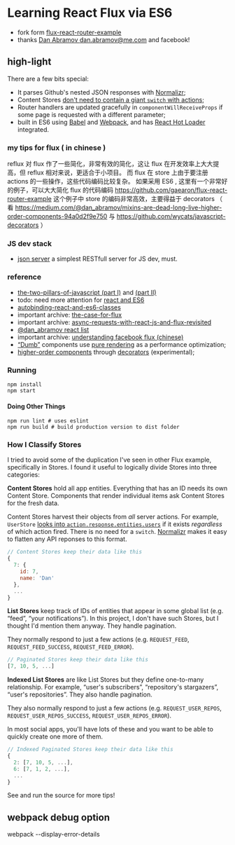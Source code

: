 Learning React Flux via ES6
=========================

* fork form [flux-react-router-example](https://github.com/gaearon/flux-react-router-example)
* thanks [Dan Abramov <dan.abramov@me.com>](http://github.com/gaearon) and facebook!

## high-light
There are a few bits special:

* It parses Github's nested JSON responses with [Normalizr](https://github.com/gaearon/normalizr);
* Content Stores [don't need to contain a giant `switch` with actions](https://github.com/gaearon/flux-react-router-example/blob/82a27eb85227ef85129e8bf0444e0f8d9abd6406/scripts/stores/UserStore.js#L18-L22);
* Router handlers are updated gracefully in `componentWillReceiveProps` if some page is requested with a different parameter;
* built in ES6 using [Babel](https://babeljs.io) and [Webpack](https://github.com/webpack/webpack), and has [React Hot Loader](http://gaearon.github.io/react-hot-loader/) integrated.

### my tips for flux ( in chinese )

reflux 对 flux 作了一些简化，非常有效的简化，这让 flux 在开发效率上大大提高，但 reflux 相对来说，更适合于小项目。
而 flux 在 store 上由于要注册  actions 的一些操作，这些代码编码比较复杂。
如果采用 ES6 , 这里有一个非常好的例子，可以大大简化 flux 的代码编码 https://github.com/gaearon/flux-react-router-example
这个例子中 store 的编码非常高效，主要得益于 decorators  （ 看 https://medium.com/@dan_abramov/mixins-are-dead-long-live-higher-order-components-94a0d2f9e750  与 https://github.com/wycats/javascript-decorators ）

### JS dev stack
*  [json server](https://github.com/typicode/json-server) a simplest RESTfull server for JS dev, must.


### reference

* [the-two-pillars-of-javascript (part I)](https://medium.com/javascript-scene/the-two-pillars-of-javascript-ee6f3281e7f3)
and [(part II)](https://medium.com/javascript-scene/the-two-pillars-of-javascript-pt-2-functional-programming-a63aa53a41a4)
* todo: need more attention for [react and ES6](https://github.com/facebook/react/issues/613)
* [autobinding-react-and-es6-classes](http://www.ian-thomas.net/autobinding-react-and-es6-classes/)
* important archive: [the-case-for-flux](https://medium.com/@dan_abramov/the-case-for-flux-379b7d1982c6)
* important archive: [async-requests-with-react-js-and-flux-revisited](http://www.code-experience.com/async-requests-with-react-js-and-flux-revisited/)
* [@dan_abramov react list](https://medium.com/@dan_abramov/my-react-list-862227952a8c)
* important archive: [understanding facebook flux (chinese)](http://undefinedblog.com/facebook-flux/)
* [“Dumb”](https://medium.com/@dan_abramov/smart-and-dumb-components-7ca2f9a7c7d0) components use [pure rendering](https://github.com/gaearon/react-pure-render) as a performance optimization;
* [higher-order components](https://medium.com/@dan_abramov/mixins-are-dead-long-live-higher-order-components-94a0d2f9e750) through [decorators](https://github.com/wycats/javascript-decorators) (experimental);

### Running

```
npm install
npm start
```

#### Doing Other Things

```
npm run lint # uses eslint
npm run build # build production version to dist folder
```

### How I Classify Stores

I tried to avoid some of the duplication I've seen in other Flux example, specifically in Stores.
I found it useful to logically divide Stores into three categories:

**Content Stores** hold all app entities. Everything that has an ID needs its own Content Store. Components that render individual items ask Content Stores for the fresh data.

Content Stores harvest their objects from *all* server actions. For example, `UserStore` [looks into `action.response.entities.users`](https://github.com/gaearon/flux-react-router-example/blob/82a27eb85227ef85129e8bf0444e0f8d9abd6406/scripts/stores/UserStore.js#L18-L22) if it exists *regardless* of which action fired. There is no need for a `switch`. [Normalizr](https://github.com/gaearon/normalizr) makes it easy to flatten any API reponses to this format.

```javascript
// Content Stores keep their data like this
{
  7: {
    id: 7,
    name: 'Dan'
  },
  ...
}
```

**List Stores** keep track of IDs of entities that appear in some global list (e.g. “feed”, “your notifications”). In this project, I don't have such Stores, but I thought I'd mention them anyway. They handle pagination.

They normally respond to just a few actions (e.g. `REQUEST_FEED`, `REQUEST_FEED_SUCCESS`, `REQUEST_FEED_ERROR`).

```javascript
// Paginated Stores keep their data like this
[7, 10, 5, ...]
```

**Indexed List Stores** are like List Stores but they define one-to-many relationship. For example, “user's subscribers”, “repository's stargazers”, “user's repositories”. They also handle pagination.

They also normally respond to just a few actions (e.g. `REQUEST_USER_REPOS`, `REQUEST_USER_REPOS_SUCCESS`, `REQUEST_USER_REPOS_ERROR`).

In most social apps, you'll have lots of these and you want to be able to quickly create one more of them.

```javascript
// Indexed Paginated Stores keep their data like this
{
  2: [7, 10, 5, ...],
  6: [7, 1, 2, ...],
  ...
}
```

See and run the source for more tips!

## webpack debug option
webpack --display-error-details
